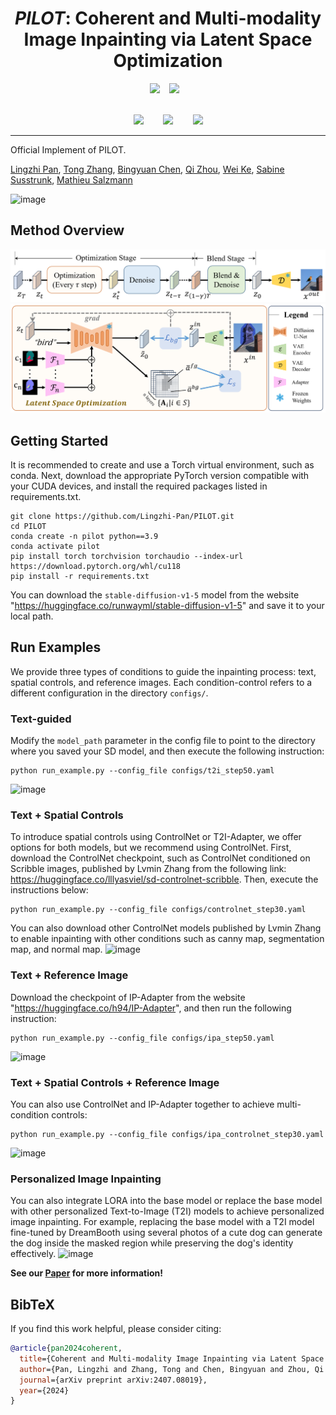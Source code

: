 # <div align="center"> <i>PILOT</i>: Coherent and Multi-modality Image Inpainting via Latent Space Optimization </div>

<div align="center">

  <a href="https://pilot-page.github.io"><img src="https://img.shields.io/static/v1?label=Project%20Page&message=GitHub&color=blue&logo=github"></a> &ensp;
  <a href="https://arxiv.org/abs/2407.08019"><img src="https://img.shields.io/static/v1?label=ArXiv&message=2407.08019&color=B31B1B&logo=arxiv"></a> &ensp;
  
  <br><img src="https://github.com/Lingzhi-Pan/PILOT/blob/main/assets/xjtu.png" height=50> &nbsp;&nbsp;&nbsp;&nbsp;&nbsp;&nbsp;
  <img src="https://github.com/Lingzhi-Pan/PILOT/blob/main/assets/icon.png" height=50> &nbsp;&nbsp;&nbsp;&nbsp;&nbsp;&nbsp;
  <img src="https://github.com/Lingzhi-Pan/PILOT/blob/main/assets/epfl.png" height=50>
 
</div>

---


Official Implement of PILOT.

[Lingzhi Pan](https://github.com/Lingzhi-Pan), [Tong Zhang](https://people.epfl.ch/tong.zhang?lang=en), [Bingyuan Chen](https://github.com/Alex-Lord), [Qi Zhou](https://github.com/zaqai), [Wei Ke](https://gr.xjtu.edu.cn/en/web/wei.ke), [Sabine Susstrunk](https://people.epfl.ch/sabine.susstrunk), [Mathieu Salzmann](https://people.epfl.ch/mathieu.salzmann)

<!--
**Code will be coming in two weeks! （before 7.28）**

Abstract: With the advancements in denoising diffusion probabilistic models (DDPMs), image inpainting has undergone a significant evolution, transitioning from filling information based on nearby regions to generating content conditioned on various factors such as text, exemplar images, sketches, etc. However, existing methods often necessitate fine-tuning of the model or concatenation of latent vectors, leading to drawbacks such as generation failure due to overfitting and inconsistent foreground generation. In this paper, we argue that the current large models are powerful enough to generate realistic images without further tuning. Hence, we introduce PILOT (in**P**ainting v**I**a **L**atent **O**p**T**imization), an optimization approach grounded on a novel semantic centralization and background loss to identify latent spaces capable of generating inpainted regions that exhibit high fidelity to user-provided prompts while maintaining coherence with the background region. Crucially, our method seamlessly integrates with any pre-trained model, including ControlNet and DreamBooth, making it suitable for deployment in multi-modal editing tools. Our qualitative and quantitative evaluations demonstrate that our method outperforms existing approaches by generating more coherent, diverse, and faithful inpainted regions to the provided prompts. Our project webpage: https://pilot-page.github.io.
-->


![image](https://github.com/Lingzhi-Pan/PILOT/blob/main/assets/teaser.jpg)


## Method Overview

![image](https://github.com/Lingzhi-Pan/PILOT/blob/main/assets/framework_a.png)
![image](https://github.com/Lingzhi-Pan/PILOT/blob/main/assets/framework_b.png)




## Getting Started
It is recommended to create and use a Torch virtual environment, such as conda. Next, download the appropriate PyTorch version compatible with your CUDA devices, and install the required packages listed in requirements.txt.
```
git clone https://github.com/Lingzhi-Pan/PILOT.git
cd PILOT
conda create -n pilot python==3.9
conda activate pilot
pip install torch torchvision torchaudio --index-url https://download.pytorch.org/whl/cu118
pip install -r requirements.txt
```
You can download the `stable-diffusion-v1-5` model from the website "https://huggingface.co/runwayml/stable-diffusion-v1-5" and save it to your local path.

## Run Examples
We provide three types of conditions to guide the inpainting process: text, spatial controls, and reference images. Each condition-control refers to a different configuration in the directory `configs/`.

### Text-guided
Modify the `model_path` parameter in the config file to point to the directory where you saved your SD model, and then execute the following instruction:
```
python run_example.py --config_file configs/t2i_step50.yaml
```
![image](https://github.com/Lingzhi-Pan/PILOT/blob/main/assets/text_add.png)

### Text + Spatial Controls
To introduce spatial controls using ControlNet or T2I-Adapter, we offer options for both models, but we recommend using ControlNet. First, download the ControlNet checkpoint, such as ControlNet conditioned on Scribble images, published by Lvmin Zhang from the following link: https://huggingface.co/lllyasviel/sd-controlnet-scribble. Then, execute the instructions below:
```
python run_example.py --config_file configs/controlnet_step30.yaml
```
You can also download other ControlNet models published by Lvmin Zhang to enable inpainting with other conditions such as canny map, segmentation map, and normal map.
![image](https://github.com/Lingzhi-Pan/PILOT/blob/main/assets/controlNet_results.png)

### Text + Reference Image
Download the checkpoint of IP-Adapter from the website "https://huggingface.co/h94/IP-Adapter", and then run the following instruction:
```
python run_example.py --config_file configs/ipa_step50.yaml
```
![image](https://github.com/Lingzhi-Pan/PILOT/blob/main/assets/ip_adapter_a.png)

### Text + Spatial Controls + Reference Image
You can also use ControlNet and IP-Adapter together to achieve multi-condition controls:
```
python run_example.py --config_file configs/ipa_controlnet_step30.yaml
```
![image](https://github.com/Lingzhi-Pan/PILOT/blob/main/assets/ip_adapter_b.png)


### Personalized Image Inpainting
You can also integrate LORA into the base model or replace the base model with other personalized Text-to-Image (T2I) models to achieve personalized image inpainting. For example, replacing the base model with a T2I model fine-tuned by DreamBooth using several photos of a cute dog can generate the dog inside the masked region while preserving the dog's identity effectively.
![image](https://github.com/Lingzhi-Pan/PILOT/blob/main/assets/subject.png)


**See our [Paper](https://arxiv.org/abs/2407.08019) for more information!**
## BibTeX
If you find this work helpful, please consider citing:
```bibtex
@article{pan2024coherent,
  title={Coherent and Multi-modality Image Inpainting via Latent Space Optimization},
  author={Pan, Lingzhi and Zhang, Tong and Chen, Bingyuan and Zhou, Qi and Ke, Wei and S{\"u}sstrunk, Sabine and Salzmann, Mathieu},
  journal={arXiv preprint arXiv:2407.08019},
  year={2024}
}
```



